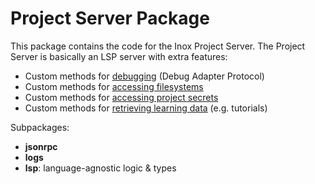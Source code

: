 # Project Server Package

This package contains the code for the Inox Project Server.
The Project Server is basically an LSP server with extra features:
- Custom methods for [debugging](./debug_methods.go) (Debug Adapter Protocol)
- Custom methods for [accessing filesystems](./filesystem_methods.go)
- Custom methods for [accessing project secrets](./secrets_methods.go)
- Custom methods for [retrieving learning data](./learning_methods.go) (e.g. tutorials)


Subpackages:

- **jsonrpc**
- **logs**
- **lsp**: language-agnostic logic & types

